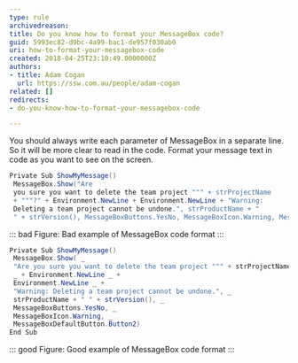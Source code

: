 ```yaml
---
type: rule
archivedreason: 
title: Do you know how to format your MessageBox code?
guid: 5993ec82-d9bc-4a99-bac1-de957f030ab0
uri: how-to-format-your-messagebox-code
created: 2018-04-25T23:10:49.0000000Z
authors:
- title: Adam Cogan
  url: https://ssw.com.au/people/adam-cogan
related: []
redirects:
- do-you-know-how-to-format-your-messagebox-code

---
```


You should always write each parameter of MessageBox in a separate line. So it will be more clear to read in the code. Format your message text in code as you want to see on the screen.

<!--endintro-->

``` cs
Private Sub ShowMyMessage()
 MessageBox.Show("Are
 you sure you want to delete the team project """ + strProjectName
 + """?" + Environment.NewLine + Environment.NewLine + "Warning:
 Deleting a team project cannot be undone.", strProductName + "
 " + strVersion(), MessageBoxButtons.YesNo, MessageBoxIcon.Warning, MessageBoxDefaultButton.Button2)
```

::: bad
Figure: Bad example of MessageBox code format
:::

``` cs
Private Sub ShowMyMessage()
 MessageBox.Show( _ 
 "Are you sure you want to delete the team project """ + strProjectName + """?"
 _ + Environment.NewLine _ +
 Environment.NewLine _ +
 "Warning: Deleting a team project cannot be undone.", _
 strProductName + " " + strVersion(), _
 MessageBoxButtons.YesNo, _
 MessageBoxIcon.Warning, _
 MessageBoxDefaultButton.Button2)
End Sub
```

::: good
Figure: Good example of MessageBox code format
:::
